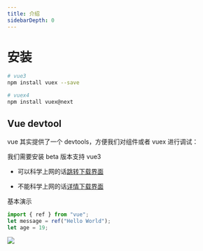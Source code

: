 ```yaml
---
title: 介绍
sidebarDepth: 0
---
```


# 安装


```sh
# vue3
npm install vuex --save
```

```sh
# vuex4
npm install vuex@next
```

## Vue devtool

vue 其实提供了一个 devtools，方便我们对组件或者 vuex 进行调试：

我们需要安装 beta 版本支持 vue3

- 可以科学上网的话[跳转下载界面](https://chrome.google.com/webstore/detail/vuejs-devtools/ljjemllljcmogpfapbkkighbhhppjdbg?hl=zh-CN)

- 不能科学上网的话[详情下载界面](https://chrome.zzzmh.cn/info?token=ljjemllljcmogpfapbkkighbhhppjdbg)

基本演示

```js
import { ref } from "vue";
let message = ref("Hello World");
let age = 19;
```

![](/more/vuex/1.png)
